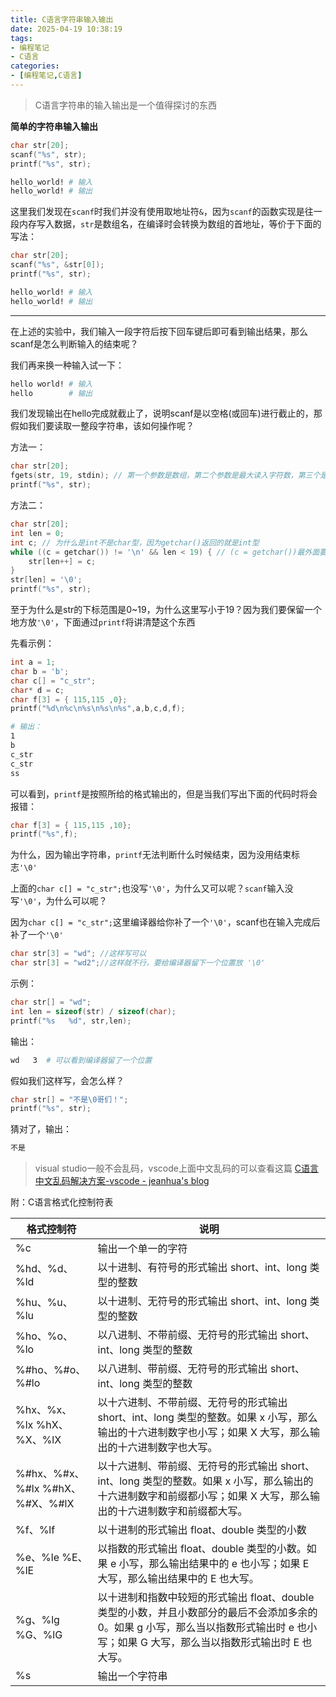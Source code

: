 ```yaml
---
title: C语言字符串输入输出
date: 2025-04-19 10:38:19
tags:
- 编程笔记
- C语言
categories:
- [编程笔记,C语言]
---
```


> C语言字符串的输入输出是一个值得探讨的东西

**简单的字符串输入输出**

```c
char str[20];
scanf("%s", str);
printf("%s", str);
```

```bash
hello_world! # 输入
hello_world! # 输出
```

这里我们发现在`scanf`时我们并没有使用取地址符`&`，因为`scanf`的函数实现是往一段内存写入数据，`str`是数组名，在编译时会转换为数组的首地址，等价于下面的写法：

```c
char str[20];
scanf("%s", &str[0]);
printf("%s", str);
```

```bash
hello_world! # 输入
hello_world! # 输出
```

---

在上述的实验中，我们输入一段字符后按下回车键后即可看到输出结果，那么scanf是怎么判断输入的结束呢？

我们再来换一种输入试一下：

```bash
hello world! # 输入
hello        # 输出
```

我们发现输出在hello完成就截止了，说明scanf是以空格(或回车)进行截止的，那假如我们要读取一整段字符串，该如何操作呢？

方法一：

```c
char str[20];
fgets(str, 19, stdin); // 第一个参数是数组，第二个参数是最大读入字符数，第三个是输入的流
printf("%s", str);
```

方法二：

```c
char str[20];
int len = 0;
int c; // 为什么是int不是char型，因为getchar()返回的就是int型
while ((c = getchar()) != '\n' && len < 19) { // (c = getchar())最外面要有括号，否则按照优先级，判断优先，则变成c = (getchar() != '\n')，最终的结果就是c一直是1(true)，或者0(false)
	str[len++] = c;
}
str[len] = '\0';
printf("%s", str);
```

至于为什么是str的下标范围是0~19，为什么这里写小于19？因为我们要保留一个地方放`'\0'`，下面通过`printf`将讲清楚这个东西

先看示例：

```c
int a = 1;
char b = 'b';
char c[] = "c_str";
char* d = c;
char f[3] = { 115,115 ,0};
printf("%d\n%c\n%s\n%s\n%s",a,b,c,d,f);
```

```bash
# 输出：
1
b
c_str
c_str
ss
```

可以看到，`printf`是按照所给的格式输出的，但是当我们写出下面的代码时将会报错：

```c
char f[3] = { 115,115 ,10};
printf("%s",f);
```

为什么，因为输出字符串，`printf`无法判断什么时候结束，因为没用结束标志`'\0'`

上面的`char c[] = "c_str";`也没写`'\0'`，为什么又可以呢？`scanf`输入没写`'\0'`，为什么可以呢？

因为`char c[] = "c_str";`这里编译器给你补了一个`'\0'`，scanf也在输入完成后补了一个`'\0'`

```c
char str[3] = "wd"; //这样写可以
char str[3] = "wd2";//这样就不行，要给编译器留下一个位置放 '\0'
```

示例：

```c
char str[] = "wd";
int len = sizeof(str) / sizeof(char);
printf("%s   %d", str,len);
```

输出：

```bash
wd   3  # 可以看到编译器留了一个位置
```

假如我们这样写，会怎么样？

```c
char str[] = "不是\0哥们！";
printf("%s", str);
```

猜对了，输出：

```bash
不是
```

> visual studio一般不会乱码，vscode上面中文乱码的可以查看这篇 [C语言中文乱码解决方案-vscode - jeanhua's blog](https://www.blog.jeanhua.cn/2024/12/09/d0787b82528e/)

附：C语言格式化控制符表

| 格式控制符                      | 说明                                                         |
| ------------------------------- | ------------------------------------------------------------ |
| %c                              | 输出一个单一的字符                                           |
| %hd、%d、%ld                    | 以十进制、有符号的形式输出 short、int、long 类型的整数       |
| %hu、%u、%lu                    | 以十进制、无符号的形式输出 short、int、long 类型的整数       |
| %ho、%o、%lo                    | 以八进制、不带前缀、无符号的形式输出 short、int、long 类型的整数 |
| %#ho、%#o、%#lo                 | 以八进制、带前缀、无符号的形式输出 short、int、long 类型的整数 |
| %hx、%x、%lx %hX、%X、%lX       | 以十六进制、不带前缀、无符号的形式输出 short、int、long 类型的整数。如果 x 小写，那么输出的十六进制数字也小写；如果 X 大写，那么输出的十六进制数字也大写。 |
| %#hx、%#x、%#lx %#hX、%#X、%#lX | 以十六进制、带前缀、无符号的形式输出 short、int、long 类型的整数。如果 x 小写，那么输出的十六进制数字和前缀都小写；如果 X 大写，那么输出的十六进制数字和前缀都大写。 |
| %f、%lf                         | 以十进制的形式输出 float、double 类型的小数                  |
| %e、%le %E、%lE                 | 以指数的形式输出 float、double 类型的小数。如果 e 小写，那么输出结果中的 e 也小写；如果 E 大写，那么输出结果中的 E 也大写。 |
| %g、%lg %G、%lG                 | 以十进制和指数中较短的形式输出 float、double 类型的小数，并且小数部分的最后不会添加多余的 0。如果 g 小写，那么当以指数形式输出时 e 也小写；如果 G 大写，那么当以指数形式输出时 E 也大写。 |
| %s                              | 输出一个字符串                                               |
